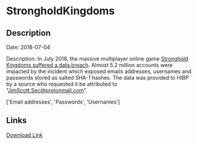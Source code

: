 # StrongholdKingdoms

## Description

Date: 2018-07-04

Description:
In July 2018, the massive multiplayer online game <a href="https://techraptor.net/content/roll20-stronghold-kingdoms-subject-security-breach" target="_blank" rel="noopener">Stronghold Kingdoms suffered a data breach</a>. Almost 5.2 million accounts were impacted by the incident which exposed emails addresses, usernames and passwords stored as salted SHA-1 hashes. The data was provided to HIBP by a source who requested it be attributed to &quot;JimScott.Sec@protonmail.com&quot;.


['Email addresses', 'Passwords', 'Usernames']

## Links

[Download Link](https://link-to.net/1229997/304.26576876949787/dynamic/?r=c3Ryb25naG9sZGtpbmdkb21zLmNvbQ==)